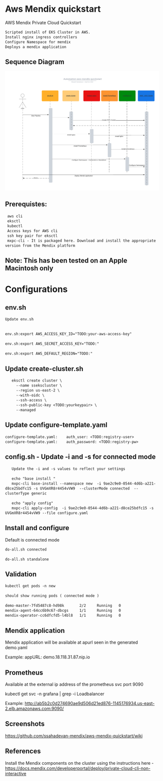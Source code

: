# Aws Mendix quickstart
 AWS Mendix Private Cloud Quickstart

    Scripted install of EKS Cluster in AWS.
    Install nginx ingress controllers
    Configure Namespace for mendix
    Deploys a mendix application

## Sequence Diagram

![Sequence Diagram](/images/sequence.png)

## Prerequistes:

     aws cli
     eksctl
     kubectl
     Access keys for AWS cli
     ssh key pair for eksctl
     mxpc-cli - It is packaged here. Download and install the appropriate version from the Mendix platform

## Note: This has been tested on an Apple Macintosh only

# Configurations

## env.sh

    Update env.sh


    env.sh:export AWS_ACCESS_KEY_ID="TODO:your-aws-access-key"

    env.sh:export AWS_SECRET_ACCESS_KEY="TODO:"

    env.sh:export AWS_DEFAULT_REGION="TODO:"

## Update create-cluster.sh

       eksctl create cluster \
         --name ssekscluster \
         --region us-east-2 \
         --with-oidc \
         --ssh-access \
         --ssh-public-key <TODO:yourkeypair> \
         --managed

## Update configure-template.yaml

    configure-template.yaml:    auth_user: <TODO:registry-user>
    configure-template.yaml:    auth_password: <TODO:registry-pw>

## config.sh - Update -i and -s for connected mode

       Update the -i and -s values to reflect your settings

       echo "base install "
       mxpc-cli base-install --namespace new  -i 9ae2c9e0-0544-4d6b-a221-d8ce25bdfc15 -s UVGmXR8r4454vVW9  --clusterMode connected  --clusterType generic

       echo "apply config"
       mxpc-cli apply-config  -i 9ae2c9e0-0544-4d6b-a221-d8ce25bdfc15 -s UVGmXR8r4454vVW9 --file configure.yaml

## Install and configure

Default is connected mode

    do-all.sh connected

    do-all.sh standalone


## Validation

    kubectl get pods -n new

    should show running pods ( connected mode )

    demo-master-7fd5487c8-hd98k       2/2     Running   0         
    mendix-agent-64cc6b9c67-dbcgs     1/1     Running   0          
    mendix-operator-cc6dfcfd5-l4bl8   1/1     Running   0  

## Mendix application
  Mendix application will be available at apurl seen in the generated demo.yaml

  Example:
  appURL: demo.18.118.31.87.nip.io        

## Prometheus
   Available at the external ip address of the prometheus svc port 9090

   kubectl get svc -n grafana | grep -i Loadbalancer

   Example:
   http://ab5b2c0d274690ae9d506d21ed876-1145176934.us-east-2.elb.amazonaws.com:9090/

## Screenshots

   https://github.com/ssahadevan-mendix/aws-mendix-quickstart/wiki


## References
Install the Mendix components on the cluster using the instructions here - https://docs.mendix.com/developerportal/deploy/private-cloud-cli-non-interactive

